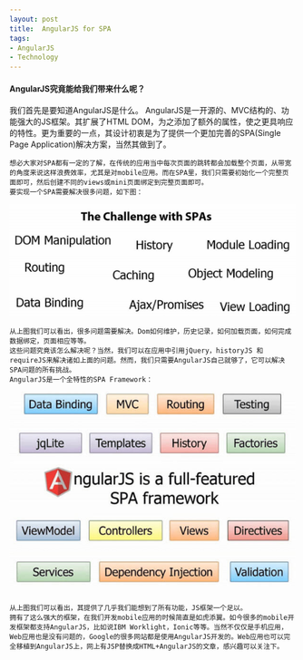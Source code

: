 ```yaml
---
layout: post
title:  AngularJS for SPA
tags:
- AngularJS
- Technology
---
```


<h4>AngularJS究竟能给我们带来什么呢？</h4>
    我们首先是要知道AngularJS是什么。
    AngularJS是一开源的、MVC结构的、功能强大的JS框架。其扩展了HTML DOM，为之添加了额外的属性，使之更具响应的特性。更为重要的一点，其设计初衷是为了提供一个更加完善的SPA(Single Page Application)解决方案，当然其做到了。

    想必大家对SPA都有一定的了解，在传统的应用当中每次页面的跳转都会加载整个页面，从带宽的角度来说这样浪费效率，尤其是对mobile应用。而在SPA里，我们只需要初始化一个完整页面即可，然后创建不同的views或mini页面绑定到完整页面即可。
    要实现一个SPA需要解决很多问题，如下图：

<p><img class="img-responsive" src="/static/img/folder2/angularjs1.jpg" alt="Challenge with SPAs" /></p>

    从上图我们可以看出，很多问题需要解决。Dom如何维护，历史记录，如何加载页面，如何完成数据绑定，页面相应等等。
    这些问题究竟该怎么解决呢？当然，我们可以在应用中引用jQuery，historyJS 和requireJS来解决诸如上面的问题。然而，我们只需要AngularJS自己就够了，它可以解决SPA问题的所有挑战。
    AngularJS是一个全特性的SPA Framework：

<p><img class="img-responsive" src="/static/img/folder2/angularjs2.jpg" alt="Challenge with SPAs" /></p>

    从上图我们可以看出，其提供了几乎我们能想到了所有功能，JS框架一个足以。
    拥有了这么强大的框架，在我们开发mobile应用的时候简直是如虎添翼。如今很多的mobile开发框架都支持AngularJS，比如说IBM Worklight，Ionic等等。当然不仅仅是手机应用，Web应用也是没有问题的，Google的很多网站都是使用AngularJS开发的。Web应用也可以完全移植到AngularJS上，网上有JSP替换成HTML+AngularJS的文章，感兴趣可以关注下。
